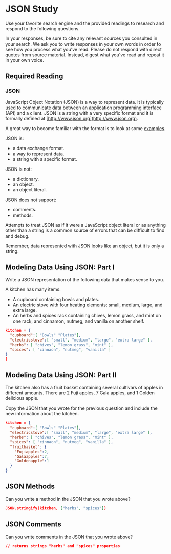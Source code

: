# JSON Study

Use your favorite search engine and the provided readings to research and
respond to the following questions.

In your responses, be sure to cite any relevant sources you consulted in your
search. We ask you to write responses in your own words in order to see how you
process what you've read. Please do not respond with direct quotes from source
material. Instead, digest what you've read and repeat it in your own voice.

## Required Reading

### JSON

JavaScript Object Notation (JSON) is a way to represent data. It is typically used to communicate data
between an application programming interface (API) and a client. JSON is a string with a very specific format and it is formally defined at [http://www.json.org](http://www.json.org).

A great way to become familiar with the format is to look at some [examples](http://www.json.org/example.html).

JSON is:
-   a data exchange format.
-   a way to represent data.
-   a string with a specific format.

JSON is not:
-   a dictionary.
-   an object.
-   an object literal.

JSON does not support:
-   comments.
-   methods.

Attempts to treat JSON as if it were a JavaScript object literal or as anything
other than a string is a common source of errors that can be difficult to find
and debug.

Remember, data represented with JSON looks like an object, but it is only a
string.

## Modeling Data Using JSON: Part I

Write a JSON representation of the following data that makes sense to you.

A kitchen has many items.
-   A cupboard containing bowls and plates.
-   An electric stove with four heating elements; small, medium, large, and
    extra large.
-   An herbs and spices rack containing chives, lemon grass, and mint on one
    rack, and cinnamon, nutmeg, and vanilla on another shelf.

```json
kitchen = {
  "cupboard":[ "Bowls" "Plates"],
  "electricstove":[ "small", "medium", "large", "extra large" ],
  "herbs": [ "chives", "lemon grass", "mint" ],
  "spices": [ "cinnaon", "nutmeg", "vanilla" ]
}
}
```

## Modeling Data Using JSON: Part II

The kitchen also has a fruit basket containing several cultivars of apples in
different amounts. There are 2 Fuji apples, 7 Gala apples, and 1 Golden
delicious apple.

Copy the JSON that you wrote for the previous question and include the new information about the kitchen.

```json
kitchen = {
  "cupboard":[ "Bowls" "Plates"],
  "electricstove":[ "small", "medium", "large", "extra large" ],
  "herbs": [ "chives", "lemon grass", "mint" ],
  "spices": [ "cinnaon", "nutmeg", "vanilla" ],
  "fruitbasket": {
    "Fujiapples":2,
    "Galaapples":7,
    "Goldenapple":1
  }
}
```

## JSON Methods

Can you write a method in the JSON that you wrote above?

```json
JSON.stringify(kitchen, ["herbs", "spices"])
```

## JSON Comments

Can you write comments in the JSON that you wrote above?

```json
// returns strings "herbs" and "spices" properties
```
